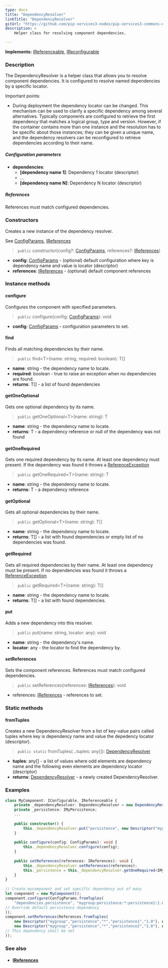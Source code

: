 ```yaml
---
type: docs
title: "DependencyResolver"
linkTitle: "DependencyResolver"
gitUrl: "https://github.com/pip-services3-nodex/pip-services3-commons-nodex"
description: >
    Helper class for resolving component dependencies.  

---
```


**Implements:** [IReferenceable](../ireferenceable), [IReconfigurable](../../config/ireconfigurable)

### Description
The DependencyResolver is a helper class that allows you to resolve component dependencies. It is configured to resolve named dependencies by a specific locator.  

Important points:

- During deployment the dependency locator can be changed. This mechanism can be used to clarify a specific dependency among several alternatives. Typically components are configured to retrieve the first dependency that matches a logical group, type and version. However, if the container contains more than one instance and the resolution has to be specific about those instances; they can be given a unique name, and the dependency resolvers can be reconfigured to retrieve dependencies according to their name.

##### Configuration parameters

- **dependencies**:
    - **[dependency name 1]**: Dependency 1 locator (descriptor)
    - ...
    - **[dependency name N]**: Dependency N locator (descriptor)

##### References

References must match configured dependencies.

### Constructors
Creates a new instance of the dependency resolver.

See [ConfigParams](../../config/config_params), [IReferences](../ireferences)

> `public` constructor(config?: [ConfigParams](../../config/config_params), references?: [IReferences](../ireferences))

- **config**: [ConfigParams](../../config/config_params) - (optional) default configuration where key is dependency name and value is locator (descriptor)
- **references**: [IReferences](../ireferences) - (optional) default component references


### Instance methods

#### configure
Configures the component with specified parameters.

> `public` configure(config: [ConfigParams](../../config/config_params)): void

- **config**: [ConfigParams](../../config/config_params) - configuration parameters to set.

#### find
Finds all matching dependencies by their name.

> `public` find\<T\>(name: string, required: boolean): T[]

- **name**: string - the dependency name to locate.
- **required**: boolean - true to raise an exception when no dependencies are found.
- **returns**: T[] - a list of found dependencies

#### getOneOptional
Gets one optional dependency by its name.

> `public` getOneOptional\<T\>(name: string): T

- **name**: string - the dependency name to locate.
- **returns**: T - a dependency reference or null of the dependency was not found

#### getOneRequired
Gets one required dependency by its name.
At least one dependency must present.
If the dependency was found it throws a [ReferenceException](../reference_exception)

> `public` getOneRequired\<T\>(name: string): T

- **name**: string - the dependency name to locate.
- **returns**: T - a dependency reference

#### getOptional
Gets all optional dependencies by their name.

> `public` getOptional\<T\>(name: string): T[]

- **name**: string - the dependency name to locate.
- **returns**: T[] - a list with found dependencies or empty list of no dependencies was found.

#### getRequired
Gets all required dependencies by their name.
At least one dependency must be present.
If no dependencies was found it throws a [ReferenceException](../reference_exception)

> `public` getRequired\<T\>(name: string): T[]

- **name**: string - the dependency name to locate.
- **returns**: T[] - a list with found dependencies.

#### put
Adds a new dependency into this resolver.

> `public` put(name: string, locator: any): void

- **name**: string - the dependency's name.
- **locator**: any - the locator to find the dependency by.

#### setReferences
Sets the component references. References must match configured dependencies.

> `public` setReferences(references: [IReferences](../ireferences)): void

- references: [IReferences](../ireferences) - references to set.

### Static methods

#### fromTuples
Creates a new DependencyResolver from a list of key-value pairs called tuples
where key is dependency name and value the depedency locator (descriptor).

> `public static` fromTuples(...tuples: any[]): [DependencyResolver]()

- **tuples**: any[] - a list of values where odd elements are dependency name and the following even elements are dependency locator (descriptor)
- **returns**: [DependencyResolver]() - a newly created DependencyResolver.

### Examples

```typescript
class MyComponent: IConfigurable, IReferenceable {
    private _dependencyResolver: DependencyResolver = new DependencyResolver();
    private _persistence: IMyPersistence;
    ...
    
    public constructor() {
        this._dependencyResolver.put("persistence", new Descriptor("mygroup", "persistence", "*", "*", "1.0"));
    }
    
    public configure(config: ConfigParams): void {
        this._dependencyResolver.configure(config);
    }  
    
    public setReferences(references: IReferences): void {
        this._dependencyResolver.setReferences(references);
        this._persistence = this._dependencyResolver.getOneRequired<IMyPersistence>("persistence");
    }
}
     
// Create mycomponent and set specific dependency out of many
let component = new MyComponent();
component.configure(ConfigParams.fromTuples(
    "dependencies.persistence", "mygroup:persistence:*:persistence2:1.0" 
// Override default persistence dependency
));
component.setReferences(References.fromTuples(
    new Descriptor("mygroup","persistence","*","persistence1","1.0"), new MyPersistence(),
    new Descriptor("mygroup","persistence","*","persistence2","1.0"), new MyPersistence()  
// This dependency shall be set
));

```

### See also
- #### [IReferences](../ireferences)
